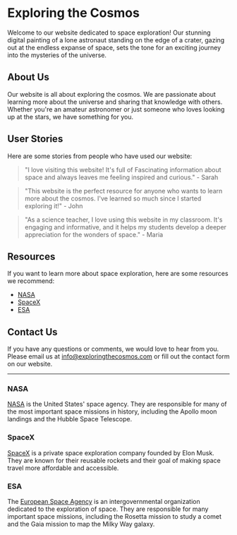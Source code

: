 <!--font:Poppins-->

# Exploring the Cosmos

Welcome to our website dedicated to space exploration! Our stunning digital painting of a lone astronaut standing on the edge of a crater, gazing out at the endless expanse of space, sets the tone for an exciting journey into the mysteries of the universe.

## About Us

Our website is all about exploring the cosmos. We are passionate about learning more about the universe and sharing that knowledge with others. Whether you're an amateur astronomer or just someone who loves looking up at the stars, we have something for you.

## User Stories

Here are some stories from people who have used our website:

> "I love visiting this website! It's full of Fas<wbr>ci<wbr>na<wbr>ting information about space and always leaves me feeling inspired and curious." - Sarah

> "This website is the perfect resource for anyone who wants to learn more about the cosmos. I've learned so much since I started exploring it!" - John

> "As a science teacher, I love using this website in my classroom. It's engaging and informative, and it helps my students develop a deeper appreciation for the wonders of space." - Maria

## Resources

If you want to learn more about space exploration, here are some resources we recommend:

-   [NASA](#nasa)
-   [SpaceX](#spacex)
-   [ESA](#esa)

## Contact Us

If you have any questions or comments, we would love to hear from you. Please email us at [info@exploringthecosmos.com](mailto:info@exploringthecosmos.com) or fill out the contact form on our website.

---

### NASA

[NASA](https://www.nasa.gov/) is the United States' space agency. They are responsible for many of the most important space missions in history, including the Apollo moon landings and the Hubble Space Telescope.

### SpaceX

[SpaceX](https://www.spacex.com/) is a private space exploration company founded by Elon Musk. They are known for their reusable rockets and their goal of making space travel more affordable and accessible.

### ESA

The [European Space Agency](https://www.esa.int/) is an intergovernmental organization dedicated to the exploration of space. They are responsible for many important space missions, including the Rosetta mission to study a comet and the Gaia mission to map the Milky Way galaxy.

<!--

Write me content for website with wallpaper which alt text is:

"A digital painting of a lone astronaut standing on the edge of a crater, gazing out at the endless expanse of space."

The name/title of the page should not be 1:1 copy of the alt text but rather a real content of the website which is using this wallpaper.

- Use markdown format
- Start with heading
- Heading should be short and concise
- The content should look like a real website
- The website should not be about the wallpaper, wallpaper is just a related background
- Heading should be contain work "wallpaper" or "background"
- Include real sections like references, contact, user stories, etc. use things relevant to the page purpose.
- Feel free to use structure like headings, bullets, numbering, blockquotes, paragraphs, horizontal lines, etc.
- You can use formatting like bold or _italic_
- You can include UTF-8 emojis
- Links should be only #hash anchors (and you can refer to the document itself)
- Do not include images


---


# Space Exploration Wallpaper

Welcome to our website dedicated to space exploration! Our wallpaper features a stunning digital painting of a lone astronaut standing on the edge of a crater, gazing out at the endless expanse of space. This wallpaper is perfect for anyone who loves space and wants to be inspired by the beauty and mystery of the universe.

## About Us

Our website is all about space exploration. We are passionate about learning more about the cosmos and sharing that knowledge with others. Whether you're an amateur astronomer or just someone who loves looking up at the stars, we have something for you.

## User Stories

Here are some stories from people who have used our wallpaper:

> "I love this wallpaper! Every time I look at it, I feel like I'm right there with the astronaut, exploring the unknown depths of space." - Sarah

> "This wallpaper is the perfect backdrop for my desktop. It's inspiring and beautiful, and it reminds me to keep reaching for the stars." - John

> "As a science teacher, I love using this wallpaper in my classroom. It sparks curiosity and gets my students excited about space exploration." - Maria

## References

If you want to learn more about space exploration, here are some resources we recommend:

- [NASA](#nasa)
- [SpaceX](#spacex)
- [ESA](#esa)

## Contact Us

If you have any questions or comments, we would love to hear from you. Please email us at [info@spaceexploration.com](mailto:info@spaceexploration.com) or fill out the contact form on our website.

---

### NASA

[NASA](https://www.nasa.gov/) is the United States' space agency. They are responsible for many of the most important space missions in history, including the Apollo moon landings and the Hubble Space Telescope.

### SpaceX

[SpaceX](https://www.spacex.com/) is a private space exploration company founded by Elon Musk. They are known for their reusable rockets and their goal of making space travel more affordable and accessible.

### ESA

The [European Space Agency](https://www.esa.int/) is an intergovernmental organization dedicated to the exploration of space. They are responsible for many important space missions, including the Rosetta mission to study a comet and the Gaia mission to map the Milky Way galaxy.


---


Heading should not include word "wallpaper". The website should not be about the wallpaper itself, wallpaper is just a related background, rewrite whole content.


---


# Exploring the Cosmos

Welcome to our website dedicated to space exploration! Our stunning digital painting of a lone astronaut standing on the edge of a crater, gazing out at the endless expanse of space, sets the tone for an exciting journey into the mysteries of the universe.

## About Us

Our website is all about exploring the cosmos. We are passionate about learning more about the universe and sharing that knowledge with others. Whether you're an amateur astronomer or just someone who loves looking up at the stars, we have something for you.

## User Stories

Here are some stories from people who have used our website:

> "I love visiting this website! It's full of Fas<wbr>ci<wbr>na<wbr>ting information about space and always leaves me feeling inspired and curious." - Sarah

> "This website is the perfect resource for anyone who wants to learn more about the cosmos. I've learned so much since I started exploring it!" - John

> "As a science teacher, I love using this website in my classroom. It's engaging and informative, and it helps my students develop a deeper appreciation for the wonders of space." - Maria

## Resources

If you want to learn more about space exploration, here are some resources we recommend:

- [NASA](#nasa)
- [SpaceX](#spacex)
- [ESA](#esa)

## Contact Us

If you have any questions or comments, we would love to hear from you. Please email us at [info@exploringthecosmos.com](mailto:info@exploringthecosmos.com) or fill out the contact form on our website.

---

### NASA

[NASA](https://www.nasa.gov/) is the United States' space agency. They are responsible for many of the most important space missions in history, including the Apollo moon landings and the Hubble Space Telescope.

### SpaceX

[SpaceX](https://www.spacex.com/) is a private space exploration company founded by Elon Musk. They are known for their reusable rockets and their goal of making space travel more affordable and accessible.

### ESA

The [European Space Agency](https://www.esa.int/) is an intergovernmental organization dedicated to the exploration of space. They are responsible for many important space missions, including the Rosetta mission to study a comet and the Gaia mission to map the Milky Way galaxy.


---


Write me a Google font which is best fitting for the website.

Pick from the list:
- Open Sans
- Raleway
- Montserrat
- Dancing Script
- Exo 2
- Futura
- Alegreya
- Great Vibes
- IBM Plex Sans
- Poppins
- Lobster
- Inter
- Barlow Condensed
- Orbitron
- Playfair Display
- Lato
- Roboto


Write just the font name nothing else.


---


Poppins

-->
